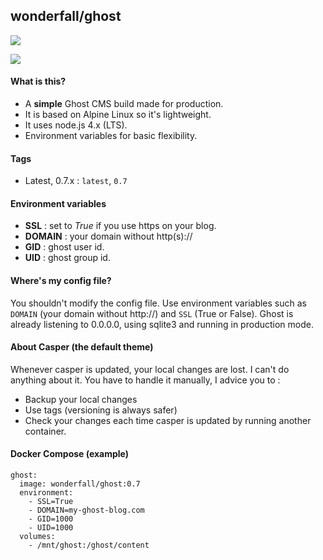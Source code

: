 ## wonderfall/ghost
[![](https://badge.imagelayers.io/wonderfall/ghost:latest.svg)](https://imagelayers.io/?images=wonderfall/ghost:latest 'Get your own badge on imagelayers.io')

![](https://i.goopics.net/lt.png)

#### What is this?
- A **simple** Ghost CMS build made for production.
- It is based on Alpine Linux so it's lightweight.
- It uses node.js 4.x (LTS).
- Environment variables for basic flexibility.

#### Tags
- Latest, 0.7.x : `latest`, `0.7`

#### Environment variables
- **SSL** : set to *True* if you use https on your blog.
- **DOMAIN** : your domain without http(s)://
- **GID** : ghost user id.
- **UID** : ghost group id.

#### Where's my config file?
You shouldn't modify the config file. Use environment variables such as `DOMAIN` (your domain without http://) and `SSL` (True or False). Ghost is already listening to 0.0.0.0, using sqlite3 and running in production mode.

#### About Casper (the default theme)
Whenever casper is updated, your local changes are lost. I can't do anything about it. You have to handle it manually, I advice you to :
- Backup your local changes
- Use tags (versioning is always safer)
- Check your changes each time casper is updated by running another container.

#### Docker Compose (example)

```
ghost:
  image: wonderfall/ghost:0.7
  environment:
    - SSL=True
    - DOMAIN=my-ghost-blog.com
    - GID=1000
    - UID=1000
  volumes:
    - /mnt/ghost:/ghost/content
```
